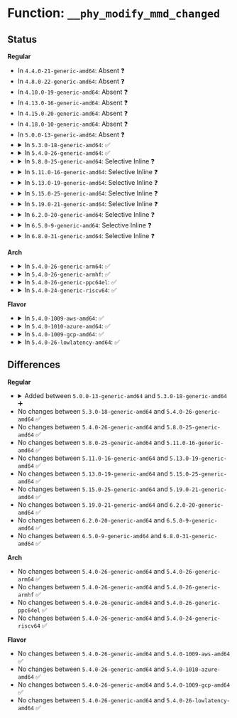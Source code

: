 # Function: <code>__phy_modify_mmd_changed</code>

## Status
<b>Regular</b>
<ul>
<li>
In <code>4.4.0-21-generic-amd64</code>: Absent ❓
</li>
<li>
In <code>4.8.0-22-generic-amd64</code>: Absent ❓
</li>
<li>
In <code>4.10.0-19-generic-amd64</code>: Absent ❓
</li>
<li>
In <code>4.13.0-16-generic-amd64</code>: Absent ❓
</li>
<li>
In <code>4.15.0-20-generic-amd64</code>: Absent ❓
</li>
<li>
In <code>4.18.0-10-generic-amd64</code>: Absent ❓
</li>
<li>
In <code>5.0.0-13-generic-amd64</code>: Absent ❓
</li>
<li>
<details>
<summary>In <code>5.3.0-18-generic-amd64</code>: ✅</summary>

```c
int __phy_modify_mmd_changed(struct phy_device * phydev, int devad, u32 regnum, u16 mask, u16 set)
```

```json
{
  "name": "__phy_modify_mmd_changed",
  "collision_type": "Unique Global",
  "inline_type": "No",
  "funcs": [
    {
      "addr": 18446744071586803712,
      "name": "__phy_modify_mmd_changed",
      "external": true,
      "loc": "drivers/net/phy/phy-core.c:557",
      "file": "drivers/net/phy/phy-core.c",
      "inline": "seen, unknown",
      "caller_inline": [],
      "caller_func": [
        "drivers/net/phy/phy-core.c:phy_modify_mmd",
        "drivers/net/phy/phy-core.c:phy_modify_mmd_changed"
      ]
    }
  ],
  "symbols": [
    {
      "addr": 18446744071586803712,
      "name": "__phy_modify_mmd_changed",
      "section": ".text",
      "bind": "STB_GLOBAL",
      "size": 110
    }
  ]
}
```
</details>
</li>
<li>
<details>
<summary>In <code>5.4.0-26-generic-amd64</code>: ✅</summary>

```c
int __phy_modify_mmd_changed(struct phy_device * phydev, int devad, u32 regnum, u16 mask, u16 set)
```

```json
{
  "name": "__phy_modify_mmd_changed",
  "collision_type": "Unique Global",
  "inline_type": "No",
  "funcs": [
    {
      "addr": 18446744071586949808,
      "name": "__phy_modify_mmd_changed",
      "external": true,
      "loc": "drivers/net/phy/phy-core.c:596",
      "file": "drivers/net/phy/phy-core.c",
      "inline": "seen, unknown",
      "caller_inline": [],
      "caller_func": [
        "drivers/net/phy/phy-core.c:phy_modify_mmd",
        "drivers/net/phy/phy-core.c:phy_modify_mmd_changed"
      ]
    }
  ],
  "symbols": [
    {
      "addr": 18446744071586949808,
      "name": "__phy_modify_mmd_changed",
      "section": ".text",
      "bind": "STB_GLOBAL",
      "size": 110
    }
  ]
}
```
</details>
</li>
<li>
<details>
<summary>In <code>5.8.0-25-generic-amd64</code>: Selective Inline ❓</summary>

```c
int __phy_modify_mmd_changed(struct phy_device * phydev, int devad, u32 regnum, u16 mask, u16 set)
```

```json
{
  "name": "__phy_modify_mmd_changed",
  "collision_type": "Unique Global",
  "inline_type": "Selective",
  "funcs": [
    {
      "addr": 18446744071587767560,
      "name": "__phy_modify_mmd_changed",
      "external": true,
      "loc": "drivers/net/phy/phy-core.c:608",
      "file": "drivers/net/phy/phy-core.c",
      "inline": "not declared, inlined",
      "caller_inline": [
        "drivers/net/phy/phy-core.c:phy_modify_mmd",
        "drivers/net/phy/phy-core.c:phy_modify_mmd_changed"
      ],
      "caller_func": []
    }
  ],
  "symbols": [
    {
      "addr": 18446744071587766320,
      "name": "__phy_modify_mmd_changed",
      "section": ".text",
      "bind": "STB_GLOBAL",
      "size": 110
    }
  ]
}
```
</details>
</li>
<li>
<details>
<summary>In <code>5.11.0-16-generic-amd64</code>: Selective Inline ❓</summary>

```c
int __phy_modify_mmd_changed(struct phy_device * phydev, int devad, u32 regnum, u16 mask, u16 set)
```

```json
{
  "name": "__phy_modify_mmd_changed",
  "collision_type": "Unique Global",
  "inline_type": "Selective",
  "funcs": [
    {
      "addr": 18446744071587826744,
      "name": "__phy_modify_mmd_changed",
      "external": true,
      "loc": "drivers/net/phy/phy-core.c:655",
      "file": "drivers/net/phy/phy-core.c",
      "inline": "not declared, inlined",
      "caller_inline": [
        "drivers/net/phy/phy-core.c:phy_modify_mmd",
        "drivers/net/phy/phy-core.c:phy_modify_mmd_changed"
      ],
      "caller_func": []
    }
  ],
  "symbols": [
    {
      "addr": 18446744071587825504,
      "name": "__phy_modify_mmd_changed",
      "section": ".text",
      "bind": "STB_GLOBAL",
      "size": 110
    }
  ]
}
```
</details>
</li>
<li>
<details>
<summary>In <code>5.13.0-19-generic-amd64</code>: Selective Inline ❓</summary>

```c
int __phy_modify_mmd_changed(struct phy_device * phydev, int devad, u32 regnum, u16 mask, u16 set)
```

```json
{
  "name": "__phy_modify_mmd_changed",
  "collision_type": "Unique Global",
  "inline_type": "Selective",
  "funcs": [
    {
      "addr": 18446744071587706151,
      "name": "__phy_modify_mmd_changed",
      "external": true,
      "loc": "drivers/net/phy/phy-core.c:655",
      "file": "drivers/net/phy/phy-core.c",
      "inline": "not declared, inlined",
      "caller_inline": [
        "drivers/net/phy/phy-core.c:phy_modify_mmd",
        "drivers/net/phy/phy-core.c:phy_modify_mmd_changed"
      ],
      "caller_func": []
    }
  ],
  "symbols": [
    {
      "addr": 18446744071587704928,
      "name": "__phy_modify_mmd_changed",
      "section": ".text",
      "bind": "STB_GLOBAL",
      "size": 110
    }
  ]
}
```
</details>
</li>
<li>
<details>
<summary>In <code>5.15.0-25-generic-amd64</code>: Selective Inline ❓</summary>

```c
int __phy_modify_mmd_changed(struct phy_device * phydev, int devad, u32 regnum, u16 mask, u16 set)
```

```json
{
  "name": "__phy_modify_mmd_changed",
  "collision_type": "Unique Global",
  "inline_type": "Selective",
  "funcs": [
    {
      "addr": 18446744071588297975,
      "name": "__phy_modify_mmd_changed",
      "external": true,
      "loc": "drivers/net/phy/phy-core.c:656",
      "file": "drivers/net/phy/phy-core.c",
      "inline": "not declared, inlined",
      "caller_inline": [
        "drivers/net/phy/phy-core.c:phy_modify_mmd",
        "drivers/net/phy/phy-core.c:phy_modify_mmd_changed"
      ],
      "caller_func": []
    }
  ],
  "symbols": [
    {
      "addr": 18446744071588296752,
      "name": "__phy_modify_mmd_changed",
      "section": ".text",
      "bind": "STB_GLOBAL",
      "size": 110
    }
  ]
}
```
</details>
</li>
<li>
<details>
<summary>In <code>5.19.0-21-generic-amd64</code>: Selective Inline ❓</summary>

```c
int __phy_modify_mmd_changed(struct phy_device * phydev, int devad, u32 regnum, u16 mask, u16 set)
```

```json
{
  "name": "__phy_modify_mmd_changed",
  "collision_type": "Unique Global",
  "inline_type": "Selective",
  "funcs": [
    {
      "addr": 18446744071589685063,
      "name": "__phy_modify_mmd_changed",
      "external": true,
      "loc": "drivers/net/phy/phy-core.c:651",
      "file": "drivers/net/phy/phy-core.c",
      "inline": "not declared, inlined",
      "caller_inline": [
        "drivers/net/phy/phy-core.c:phy_modify_mmd",
        "drivers/net/phy/phy-core.c:phy_modify_mmd_changed"
      ],
      "caller_func": []
    }
  ],
  "symbols": [
    {
      "addr": 18446744071589683728,
      "name": "__phy_modify_mmd_changed",
      "section": ".text",
      "bind": "STB_GLOBAL",
      "size": 140
    }
  ]
}
```
</details>
</li>
<li>
<details>
<summary>In <code>6.2.0-20-generic-amd64</code>: Selective Inline ❓</summary>

```c
int __phy_modify_mmd_changed(struct phy_device * phydev, int devad, u32 regnum, u16 mask, u16 set)
```

```json
{
  "name": "__phy_modify_mmd_changed",
  "collision_type": "Unique Global",
  "inline_type": "Selective",
  "funcs": [
    {
      "addr": 18446744071591298119,
      "name": "__phy_modify_mmd_changed",
      "external": true,
      "loc": "drivers/net/phy/phy-core.c:734",
      "file": "drivers/net/phy/phy-core.c",
      "inline": "not declared, inlined",
      "caller_inline": [
        "drivers/net/phy/phy-core.c:phy_modify_mmd",
        "drivers/net/phy/phy-core.c:phy_modify_mmd_changed"
      ],
      "caller_func": []
    }
  ],
  "symbols": [
    {
      "addr": 18446744071591296656,
      "name": "__phy_modify_mmd_changed",
      "section": ".text",
      "bind": "STB_GLOBAL",
      "size": 140
    }
  ]
}
```
</details>
</li>
<li>
<details>
<summary>In <code>6.5.0-9-generic-amd64</code>: Selective Inline ❓</summary>

```c
int __phy_modify_mmd_changed(struct phy_device * phydev, int devad, u32 regnum, u16 mask, u16 set)
```

```json
{
  "name": "__phy_modify_mmd_changed",
  "collision_type": "Unique Global",
  "inline_type": "Selective",
  "funcs": [
    {
      "addr": 18446744071591656791,
      "name": "__phy_modify_mmd_changed",
      "external": true,
      "loc": "drivers/net/phy/phy-core.c:737",
      "file": "drivers/net/phy/phy-core.c",
      "inline": "not declared, inlined",
      "caller_inline": [
        "drivers/net/phy/phy-core.c:phy_modify_mmd",
        "drivers/net/phy/phy-core.c:phy_modify_mmd_changed"
      ],
      "caller_func": []
    }
  ],
  "symbols": [
    {
      "addr": 18446744071591655424,
      "name": "__phy_modify_mmd_changed",
      "section": ".text",
      "bind": "STB_GLOBAL",
      "size": 140
    }
  ]
}
```
</details>
</li>
<li>
<details>
<summary>In <code>6.8.0-31-generic-amd64</code>: Selective Inline ❓</summary>

```c
int __phy_modify_mmd_changed(struct phy_device * phydev, int devad, u32 regnum, u16 mask, u16 set)
```

```json
{
  "name": "__phy_modify_mmd_changed",
  "collision_type": "Unique Global",
  "inline_type": "Selective",
  "funcs": [
    {
      "addr": 18446744071592399079,
      "name": "__phy_modify_mmd_changed",
      "external": true,
      "loc": "drivers/net/phy/phy-core.c:875",
      "file": "drivers/net/phy/phy-core.c",
      "inline": "not declared, inlined",
      "caller_inline": [
        "drivers/net/phy/phy-core.c:phy_modify_mmd",
        "drivers/net/phy/phy-core.c:phy_modify_mmd_changed"
      ],
      "caller_func": []
    }
  ],
  "symbols": [
    {
      "addr": 18446744071592397280,
      "name": "__phy_modify_mmd_changed",
      "section": ".text",
      "bind": "STB_GLOBAL",
      "size": 140
    }
  ]
}
```
</details>
</li>
</ul>
<b>Arch</b>
<ul>
<li>
<details>
<summary>In <code>5.4.0-26-generic-arm64</code>: ✅</summary>

```c
int __phy_modify_mmd_changed(struct phy_device * phydev, int devad, u32 regnum, u16 mask, u16 set)
```

```json
{
  "name": "__phy_modify_mmd_changed",
  "collision_type": "Unique Global",
  "inline_type": "No",
  "funcs": [
    {
      "addr": 18446603336499934032,
      "name": "__phy_modify_mmd_changed",
      "external": true,
      "loc": "drivers/net/phy/phy-core.c:596",
      "file": "drivers/net/phy/phy-core.c",
      "inline": "seen, unknown",
      "caller_inline": [],
      "caller_func": [
        "drivers/net/phy/phy-core.c:phy_modify_mmd",
        "drivers/net/phy/phy-core.c:phy_modify_mmd_changed"
      ]
    }
  ],
  "symbols": [
    {
      "addr": 18446603336499934032,
      "name": "__phy_modify_mmd_changed",
      "section": ".text",
      "bind": "STB_GLOBAL",
      "size": 152
    }
  ]
}
```
</details>
</li>
<li>
<details>
<summary>In <code>5.4.0-26-generic-armhf</code>: ✅</summary>

```c
int __phy_modify_mmd_changed(struct phy_device * phydev, int devad, u32 regnum, u16 mask, u16 set)
```

```json
{
  "name": "__phy_modify_mmd_changed",
  "collision_type": "Unique Global",
  "inline_type": "No",
  "funcs": [
    {
      "addr": 3232477828,
      "name": "__phy_modify_mmd_changed",
      "external": true,
      "loc": "drivers/net/phy/phy-core.c:596",
      "file": "drivers/net/phy/phy-core.c",
      "inline": "seen, unknown",
      "caller_inline": [],
      "caller_func": [
        "drivers/net/phy/phy-core.c:phy_modify_mmd",
        "drivers/net/phy/phy-core.c:phy_modify_mmd_changed"
      ]
    }
  ],
  "symbols": [
    {
      "addr": 3232477828,
      "name": "__phy_modify_mmd_changed",
      "section": ".text",
      "bind": "STB_GLOBAL",
      "size": 108
    }
  ]
}
```
</details>
</li>
<li>
<details>
<summary>In <code>5.4.0-26-generic-ppc64el</code>: ✅</summary>

```c
int __phy_modify_mmd_changed(struct phy_device * phydev, int devad, u32 regnum, u16 mask, u16 set)
```

```json
{
  "name": "__phy_modify_mmd_changed",
  "collision_type": "Unique Global",
  "inline_type": "No",
  "funcs": [
    {
      "addr": 13835058055293253488,
      "name": "__phy_modify_mmd_changed",
      "external": true,
      "loc": "drivers/net/phy/phy-core.c:596",
      "file": "drivers/net/phy/phy-core.c",
      "inline": "seen, unknown",
      "caller_inline": [],
      "caller_func": [
        "drivers/net/phy/phy-core.c:phy_modify_mmd",
        "drivers/net/phy/phy-core.c:phy_modify_mmd_changed"
      ]
    }
  ],
  "symbols": [
    {
      "addr": 13835058055293253488,
      "name": "__phy_modify_mmd_changed",
      "section": ".text",
      "bind": "STB_GLOBAL",
      "size": 216
    }
  ]
}
```
</details>
</li>
<li>
<details>
<summary>In <code>5.4.0-24-generic-riscv64</code>: ✅</summary>

```c
int __phy_modify_mmd_changed(struct phy_device * phydev, int devad, u32 regnum, u16 mask, u16 set)
```

```json
{
  "name": "__phy_modify_mmd_changed",
  "collision_type": "Unique Global",
  "inline_type": "No",
  "funcs": [
    {
      "addr": 18446743936277019394,
      "name": "__phy_modify_mmd_changed",
      "external": true,
      "loc": "drivers/net/phy/phy-core.c:596",
      "file": "drivers/net/phy/phy-core.c",
      "inline": "seen, unknown",
      "caller_inline": [],
      "caller_func": [
        "drivers/net/phy/phy-core.c:phy_modify_mmd",
        "drivers/net/phy/phy-core.c:phy_modify_mmd_changed"
      ]
    }
  ],
  "symbols": [
    {
      "addr": 18446743936277019394,
      "name": "__phy_modify_mmd_changed",
      "section": ".text",
      "bind": "STB_GLOBAL",
      "size": 118
    }
  ]
}
```
</details>
</li>
</ul>
<b>Flavor</b>
<ul>
<li>
<details>
<summary>In <code>5.4.0-1009-aws-amd64</code>: ✅</summary>

```c
int __phy_modify_mmd_changed(struct phy_device * phydev, int devad, u32 regnum, u16 mask, u16 set)
```

```json
{
  "name": "__phy_modify_mmd_changed",
  "collision_type": "Unique Global",
  "inline_type": "No",
  "funcs": [
    {
      "addr": 18446744071586706816,
      "name": "__phy_modify_mmd_changed",
      "external": true,
      "loc": "drivers/net/phy/phy-core.c:596",
      "file": "drivers/net/phy/phy-core.c",
      "inline": "seen, unknown",
      "caller_inline": [],
      "caller_func": [
        "drivers/net/phy/phy-core.c:phy_modify_mmd",
        "drivers/net/phy/phy-core.c:phy_modify_mmd_changed"
      ]
    }
  ],
  "symbols": [
    {
      "addr": 18446744071586706816,
      "name": "__phy_modify_mmd_changed",
      "section": ".text",
      "bind": "STB_GLOBAL",
      "size": 110
    }
  ]
}
```
</details>
</li>
<li>
<details>
<summary>In <code>5.4.0-1010-azure-amd64</code>: ✅</summary>

```c
int __phy_modify_mmd_changed(struct phy_device * phydev, int devad, u32 regnum, u16 mask, u16 set)
```

```json
{
  "name": "__phy_modify_mmd_changed",
  "collision_type": "Unique Global",
  "inline_type": "No",
  "funcs": [
    {
      "addr": 18446744071586575136,
      "name": "__phy_modify_mmd_changed",
      "external": true,
      "loc": "drivers/net/phy/phy-core.c:596",
      "file": "drivers/net/phy/phy-core.c",
      "inline": "seen, unknown",
      "caller_inline": [],
      "caller_func": [
        "drivers/net/phy/phy-core.c:phy_modify_mmd",
        "drivers/net/phy/phy-core.c:phy_modify_mmd_changed"
      ]
    }
  ],
  "symbols": [
    {
      "addr": 18446744071586575136,
      "name": "__phy_modify_mmd_changed",
      "section": ".text",
      "bind": "STB_GLOBAL",
      "size": 110
    }
  ]
}
```
</details>
</li>
<li>
<details>
<summary>In <code>5.4.0-1009-gcp-amd64</code>: ✅</summary>

```c
int __phy_modify_mmd_changed(struct phy_device * phydev, int devad, u32 regnum, u16 mask, u16 set)
```

```json
{
  "name": "__phy_modify_mmd_changed",
  "collision_type": "Unique Global",
  "inline_type": "No",
  "funcs": [
    {
      "addr": 18446744071586904368,
      "name": "__phy_modify_mmd_changed",
      "external": true,
      "loc": "drivers/net/phy/phy-core.c:596",
      "file": "drivers/net/phy/phy-core.c",
      "inline": "seen, unknown",
      "caller_inline": [],
      "caller_func": [
        "drivers/net/phy/phy-core.c:phy_modify_mmd",
        "drivers/net/phy/phy-core.c:phy_modify_mmd_changed"
      ]
    }
  ],
  "symbols": [
    {
      "addr": 18446744071586904368,
      "name": "__phy_modify_mmd_changed",
      "section": ".text",
      "bind": "STB_GLOBAL",
      "size": 110
    }
  ]
}
```
</details>
</li>
<li>
<details>
<summary>In <code>5.4.0-26-lowlatency-amd64</code>: ✅</summary>

```c
int __phy_modify_mmd_changed(struct phy_device * phydev, int devad, u32 regnum, u16 mask, u16 set)
```

```json
{
  "name": "__phy_modify_mmd_changed",
  "collision_type": "Unique Global",
  "inline_type": "No",
  "funcs": [
    {
      "addr": 18446744071587010752,
      "name": "__phy_modify_mmd_changed",
      "external": true,
      "loc": "drivers/net/phy/phy-core.c:596",
      "file": "drivers/net/phy/phy-core.c",
      "inline": "seen, unknown",
      "caller_inline": [],
      "caller_func": [
        "drivers/net/phy/phy-core.c:phy_modify_mmd",
        "drivers/net/phy/phy-core.c:phy_modify_mmd_changed"
      ]
    }
  ],
  "symbols": [
    {
      "addr": 18446744071587010752,
      "name": "__phy_modify_mmd_changed",
      "section": ".text",
      "bind": "STB_GLOBAL",
      "size": 110
    }
  ]
}
```
</details>
</li>
</ul>

## Differences
<b>Regular</b>
<ul>
<li>
<details>
<summary>Added between <code>5.0.0-13-generic-amd64</code> and <code>5.3.0-18-generic-amd64</code> ➕</summary>

```c
int __phy_modify_mmd_changed(struct phy_device * phydev, int devad, u32 regnum, u16 mask, u16 set)
```
</details>
</li>
<li>
No changes between <code>5.3.0-18-generic-amd64</code> and <code>5.4.0-26-generic-amd64</code> ✅
</li>
<li>
No changes between <code>5.4.0-26-generic-amd64</code> and <code>5.8.0-25-generic-amd64</code> ✅
</li>
<li>
No changes between <code>5.8.0-25-generic-amd64</code> and <code>5.11.0-16-generic-amd64</code> ✅
</li>
<li>
No changes between <code>5.11.0-16-generic-amd64</code> and <code>5.13.0-19-generic-amd64</code> ✅
</li>
<li>
No changes between <code>5.13.0-19-generic-amd64</code> and <code>5.15.0-25-generic-amd64</code> ✅
</li>
<li>
No changes between <code>5.15.0-25-generic-amd64</code> and <code>5.19.0-21-generic-amd64</code> ✅
</li>
<li>
No changes between <code>5.19.0-21-generic-amd64</code> and <code>6.2.0-20-generic-amd64</code> ✅
</li>
<li>
No changes between <code>6.2.0-20-generic-amd64</code> and <code>6.5.0-9-generic-amd64</code> ✅
</li>
<li>
No changes between <code>6.5.0-9-generic-amd64</code> and <code>6.8.0-31-generic-amd64</code> ✅
</li>
</ul>
<b>Arch</b>
<ul>
<li>
No changes between <code>5.4.0-26-generic-amd64</code> and <code>5.4.0-26-generic-arm64</code> ✅
</li>
<li>
No changes between <code>5.4.0-26-generic-amd64</code> and <code>5.4.0-26-generic-armhf</code> ✅
</li>
<li>
No changes between <code>5.4.0-26-generic-amd64</code> and <code>5.4.0-26-generic-ppc64el</code> ✅
</li>
<li>
No changes between <code>5.4.0-26-generic-amd64</code> and <code>5.4.0-24-generic-riscv64</code> ✅
</li>
</ul>
<b>Flavor</b>
<ul>
<li>
No changes between <code>5.4.0-26-generic-amd64</code> and <code>5.4.0-1009-aws-amd64</code> ✅
</li>
<li>
No changes between <code>5.4.0-26-generic-amd64</code> and <code>5.4.0-1010-azure-amd64</code> ✅
</li>
<li>
No changes between <code>5.4.0-26-generic-amd64</code> and <code>5.4.0-1009-gcp-amd64</code> ✅
</li>
<li>
No changes between <code>5.4.0-26-generic-amd64</code> and <code>5.4.0-26-lowlatency-amd64</code> ✅
</li>
</ul>
